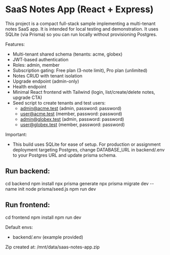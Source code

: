 SaaS Notes App (React + Express)
================================

This project is a compact full-stack sample implementing a multi-tenant notes SaaS app.
It is intended for local testing and demonstration. It uses SQLite (via Prisma) so you can run locally without provisioning Postgres.

Features:
- Multi-tenant shared schema (tenants: acme, globex)
- JWT-based authentication
- Roles: admin, member
- Subscription gating: Free plan (3-note limit), Pro plan (unlimited)
- Notes CRUD with tenant isolation
- Upgrade endpoint (admin-only)
- Health endpoint
- Minimal React frontend with Tailwind (login, list/create/delete notes, upgrade CTA)
- Seed script to create tenants and test users:
  - admin@acme.test (admin, password: password)
  - user@acme.test  (member, password: password)
  - admin@globex.test (admin, password: password)
  - user@globex.test  (member, password: password)

Important:
- This build uses SQLite for ease of setup. For production or assignment deployment targeting Postgres, change DATABASE_URL in backend/.env to your Postgres URL and update prisma schema.

Run backend:
--------------
cd backend
npm install
npx prisma generate
npx prisma migrate dev --name init
node prisma/seed.js
npm run dev

Run frontend:
--------------
cd frontend
npm install
npm run dev

Default envs:
- backend/.env (example provided)

Zip created at: /mnt/data/saas-notes-app.zip